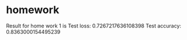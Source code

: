 # homework
Result for home work 1 is 
Test loss: 0.7267217636108398
Test accuracy: 0.8363000154495239
